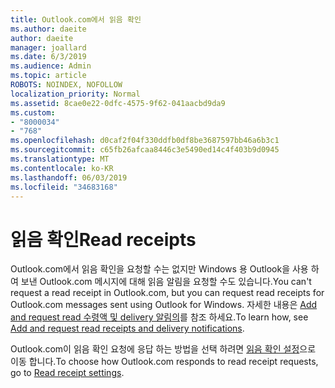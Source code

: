 ```yaml
---
title: Outlook.com에서 읽음 확인
ms.author: daeite
author: daeite
manager: joallard
ms.date: 6/3/2019
ms.audience: Admin
ms.topic: article
ROBOTS: NOINDEX, NOFOLLOW
localization_priority: Normal
ms.assetid: 8cae0e22-0dfc-4575-9f62-041aacbd9da9
ms.custom:
- "8000034"
- "768"
ms.openlocfilehash: d0caf2f04f330ddfb0df8be3687597bb46a6b3c1
ms.sourcegitcommit: c65fb26afcaa8446c3e5490ed14c4f403b9d0945
ms.translationtype: MT
ms.contentlocale: ko-KR
ms.lasthandoff: 06/03/2019
ms.locfileid: "34683168"
---
```

# <a name="read-receipts"></a><span data-ttu-id="b2724-102">읽음 확인</span><span class="sxs-lookup"><span data-stu-id="b2724-102">Read receipts</span></span>

<span data-ttu-id="b2724-103">Outlook.com에서 읽음 확인을 요청할 수는 없지만 Windows 용 Outlook을 사용 하 여 보낸 Outlook.com 메시지에 대해 읽음 알림을 요청할 수도 있습니다.</span><span class="sxs-lookup"><span data-stu-id="b2724-103">You can't request a read receipt in Outlook.com, but you can request read receipts for Outlook.com messages sent using Outlook for Windows.</span></span> <span data-ttu-id="b2724-104">자세한 내용은 [Add and request read 수령액 및 delivery 알림의](https://support.office.com/article/a34bf70a-4c2c-4461-b2a1-12e4a7a92141)를 참조 하세요.</span><span class="sxs-lookup"><span data-stu-id="b2724-104">To learn how, see [Add and request read receipts and delivery notifications](https://support.office.com/article/a34bf70a-4c2c-4461-b2a1-12e4a7a92141).</span></span>
  
<span data-ttu-id="b2724-105">Outlook.com이 읽음 확인 요청에 응답 하는 방법을 선택 하려면 [읽음 확인 설정](https://outlook.live.com/mail/options/mail/handling/readReceipts)으로 이동 합니다.</span><span class="sxs-lookup"><span data-stu-id="b2724-105">To choose how Outlook.com responds to read receipt requests, go to [Read receipt settings](https://outlook.live.com/mail/options/mail/handling/readReceipts).</span></span>